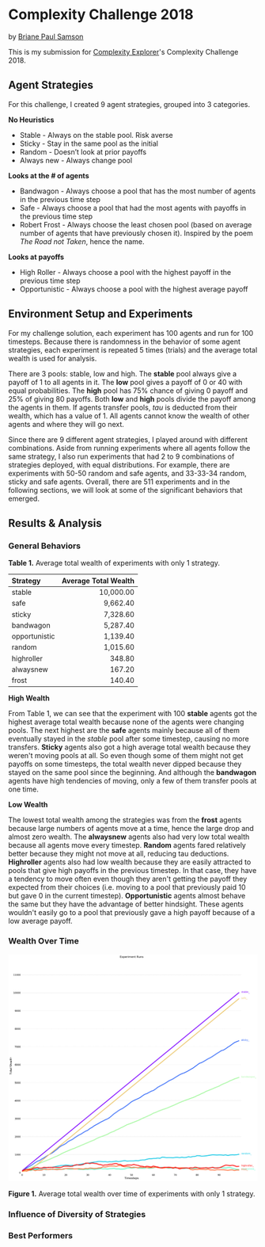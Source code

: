 # Complexity Challenge 2018
by [Briane Paul Samson](https://brianesamson.com)

This is my submission for [Complexity Explorer](https://www.complexityexplorer.org/)'s Complexity Challenge 2018.

## Agent Strategies
For this challenge, I created 9 agent strategies, grouped into 3 categories. 

**No Heuristics**
- Stable - Always on the stable pool. Risk averse
- Sticky - Stay in the same pool as the initial
- Random - Doesn’t look at prior payoffs
- Always new - Always change pool

**Looks at the # of agents**
- Bandwagon - Always choose a pool that has the most number of agents in the previous time step
- Safe - Always choose a pool that had the most agents with payoffs in the previous time step
- Robert Frost - Always choose the least chosen pool (based on average number of agents that have previously chosen it). Inspired by the poem _The Road not Taken_, hence the name.

**Looks at payoffs**
- High Roller - Always choose a pool with the highest payoff in the previous time step
- Opportunistic - Always choose a pool with the highest average payoff

## Environment Setup and Experiments
For my challenge solution, each experiment has 100 agents and run for 100 timesteps. Because there is randomness in the behavior of some agent strategies, each experiment is repeated 5 times (trials) and the average total wealth is used for analysis.

There are 3 pools: stable, low and high. The **stable** pool always give a payoff of 1 to all agents in it. The **low** pool gives a payoff of 0 or 40 with equal probabilities. The **high** pool has 75% chance of giving 0 payoff and 25% of giving 80 payoffs. Both **low** and **high** pools divide the payoff among the agents in them. If agents transfer pools, _tau_ is deducted from their wealth, which has a value of 1. All agents cannot know the wealth of other agents and where they will go next.

Since there are 9 different agent strategies, I played around with different combinations. Aside from running experiments where all agents follow the same strategy, I also run experiments that had 2 to 9 combinations of strategies deployed, with equal distributions. For example, there are experiments with 50-50 random and safe agents, and 33-33-34 random, sticky and safe agents. Overall, there are 511 experiments and in the following sections, we will look at some of the significant behaviors that emerged.

## Results & Analysis

### General Behaviors

**Table 1.** Average total wealth of experiments with only 1 strategy.

| Strategy      | Average Total Wealth |
| :------------ | -------------------: |
| stable        |            10,000.00 |
| safe          |             9,662.40 |
| sticky        |             7,328.60 | 
| bandwagon     |             5,287.40 | 
| opportunistic |             1,139.40 |
| random        |             1,015.60 |
| highroller    |               348.80 |
| alwaysnew     |               167.20 |
| frost         |               140.40 |

**High Wealth**

From Table 1, we can see that the experiment with 100 **stable** agents got the highest average total wealth because none of the agents were changing pools. The next highest are the **safe** agents mainly because all of them eventually stayed in the _stable_ pool after some timestep, causing no more transfers. **Sticky** agents also got a high average total wealth because they weren't moving pools at all. So even though some of them might not get payoffs on some timesteps, the total wealth never dipped because they stayed on the same pool since the beginning. And although the **bandwagon** agents have high tendencies of moving, only a few of them transfer pools at one time.

**Low Wealth**

The lowest total wealth among the strategies was from the **frost** agents because large numbers of agents move at a time, hence the large drop and almost zero wealth. The **alwaysnew** agents also had very low total wealth because all agents move every timestep. **Random** agents fared relatively better because they might not move at all, reducing tau deductions. **Highroller** agents also had low wealth because they are easily attracted to pools that give high payoffs in the previous timestep. In that case, they have a tendency to move often even though they aren't getting the payoff they expected from their choices (i.e. moving to a pool that previously paid 10 but gave 0 in the current timestep). **Opportunistic** agents almost behave the same but they have the advantage of better hindsight. These agents wouldn't easily go to a pool that previously gave a high payoff because of a low average payoff.

### Wealth Over Time

![alt text][1combi]

**Figure 1.** Average total wealth over time of experiments with only 1 strategy.



### Influence of Diversity of Strategies



### Best Performers

<!-- Images -->
[1combi]: /outputs/total_wealth_1-combi.png "Total wealth over time for experiments with agents that use 1 strategy."
[2combi]: /outputs/total_wealth_2-combi.png "Total wealth over time for experiments with 2 different agent strategies."
[3combi]: /outputs/total_wealth_3-combi.png "Total wealth over time for experiments with 3 different agent strategies."
[4combi]: /outputs/total_wealth_4-combi.png "Total wealth over time for experiments with 4 different agent strategies."
[5combi]: /outputs/total_wealth_5-combi.png "Total wealth over time for experiments with 5 different agent strategies."
[6combi]: /outputs/total_wealth_6-combi.png "Total wealth over time for experiments with 6 different agent strategies."
[7combi]: /outputs/total_wealth_7-combi.png "Total wealth over time for experiments with 7 different agent strategies."
[8combi]: /outputs/total_wealth_8-combi.png "Total wealth over time for experiments with 8 different agent strategies."
[9combi]: /outputs/total_wealth_9-combi.png "Total wealth over time for experiments with 9 different agent strategies."